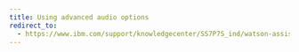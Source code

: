 ```yaml
---
title: Using advanced audio options
redirect_to:
  - https://www.ibm.com/support/knowledgecenter/SS7P7S_ind/watson-assistant-solutions/audio/audio_support_advanced.html
---
```

